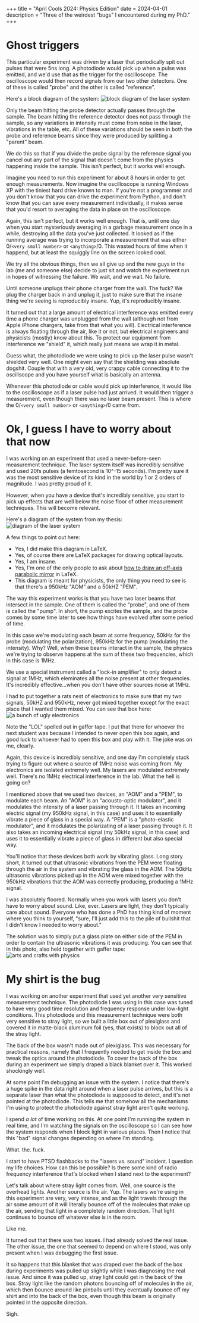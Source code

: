 +++
title = "April Cools 2024: Physics Edition"
date = 2024-04-01
description = "Three of the weirdest \"bugs\" I encountered during my PhD."
+++

# Ghost triggers

This particular experiment was driven by a laser that periodically spit out
pulses that were 5ns long.
A photodiode would pick up when a pulse was emitted,
and we'd use that as the trigger for the oscilloscope.
The oscilloscope would then record signals from our two other detectors.
One of these is called "probe" and the other is called "reference".

Here's a block diagram of the system:
![block diagram of the laser system](/images/april-cools-2024/ns-system.png)

Only the beam hitting the probe detector actually passes through the sample.
The beam hitting the reference detector does not pass through the sample,
so any variations in intensity must come from noise in the laser,
vibrations in the table,
etc.
All of these variations should be seen in both the probe and reference beams
since they were produced by splitting a "parent" beam.

We do this so that if you divide the probe signal by the reference signal you
cancel out any part of the signal that doesn't come from the physics happening
inside the sample.
This isn't perfect, but it works well enough.

Imagine you need to run this experiment for about 8 hours in order to get
enough measurements.
Now imagine the oscilloscope is running Windows XP with the tiniest hard drive
known to man.
If you're not a programmer and you don't know that you can drive the experiment
from Python,
and don't know that you can save every measurement individually,
it makes sense that you'd resort to averaging the data in place on the
oscilloscope.

Again, this isn't perfect, but it works well enough.
That is, until one day when you start mysteriously averaging in a garbage
measurement once in a while,
destroying all the data you've just collected.
It looked as if the running average was trying to incorporate a measurement that
was either 0/`<very small number>` or `<anything>`/0.
This wasted hours of time when it happend, but at least the squiggly line on the
screen looked cool.

We try all the obvious things,
then we all give up and the new guys in the lab (me and someone else) decide to
just sit and watch the experiment run in hopes of witnessing the failure.
We wait, and we wait.
No failure.

Until someone unplugs their phone charger from the wall.
The fuck?
We plug the charger back in and unplug it,
just to make sure that the insane thing we're seeing is reproducibly insane.
Yup, it's reproducibly insane.

It turned out that a large amount of electrical interference was emitted every
time a phone charger was unplugged from the wall (although not from Apple iPhone
chargers, take from that what you will).
Electrical interference is always floating through the air,
like it or not,
but electrical engineers and physicists (mostly) know about this.
To protect our equipment from interference we "shield" it,
which really just means we wrap it in metal.

Guess what,
the photodiode we were using to pick up the laser pulse wasn't shielded very
well.
One might even say that the shielding was absolute dogshit.
Couple that with a very old, very crappy cable connecting it to the oscillscope
and you have yourself what is basically an antenna.

Whenever this photodiode or cable would pick up interference,
it would like to the oscilloscope as if a laser pulse had just arrived.
It would then trigger a measurement,
even though there was no laser beam present.
This is where the 0/`<very small number>` or `<anything>`/0 came from.

# Ok, I guess I have to worry about that now

I was working on an experiment that used a never-before-seen measurement
technique.
The laser system itself was incredibly sensitive and used 20fs pulses
(a femtosecond is 10^-15 seconds).
I'm pretty sure it was the most sensitive device of its kind in the world by
1 or 2 orders of magnitude.
I was pretty proud of it.

However, when you have a device that's incredibly sensitive,
you start to pick up effects that are well below the noise floor of other
measurement techniques.
This will become relevant.

Here's a diagram of the system from my thesis:
![diagram of the laser system](/images/april-cools-2024/mhz_layout.png)

A few things to point out here:
- Yes, I did make this diagram in LaTeX.
- Yes, of course there are LaTeX packages for drawing optical layouts.
- Yes, I am insane.
- Yes, I'm one of the only people to ask about [how to draw an off-axis parabolic mirror](https://tex.stackexchange.com/questions/204266/drawing-an-off-axis-parabolic-mirror-in-pst-optexp-and-pst-optic) in LaTeX.
- This diagram is meant for physicists, the only thing you need to see is that
  there's a 950kHz "AOM" and a 50kHZ "PEM".

The way this experiment works is that you have two laser beams that intersect
in the sample.
One of them is called the "probe",
and one of them is called the "pump".
In short, the pump excites the sample,
and the probe comes by some time later to see how things have evolved after some
period of time.

In this case we're modulating each beam at some frequency,
50kHz for the probe (modulating the polarization),
950kHz for the pump (modulating the intensity).
Why?
Well, when these beams interact in the sample,
the physics we're trying to observe happens at the sum of these two frequencies,
which in this case is 1MHz.

We use a special instrument called a "lock-in amplifier" to only detect a signal
at 1MHz,
which eleminates all the noise present at other frequencies.
It's incredibly effective...when you don't have other sources noise at 1MHz.

I had to put together a rats nest of electronics to make sure that my two signals,
50kHZ and 950kHz,
never got mixed together except for the exact place that I wanted them mixed.
You can see that box here:
![a bunch of ugly electronics](/images/april-cools-2024/mhz-modulator.jpeg)

Note the "LOL" spelled out in gaffer tape.
I put that there for whoever the next student was because I intended to never
open this box again,
and good luck to whoever had to open this box and play with it.
The joke was on me, clearly.

Again, this device is incredibly sensitive,
and one day I'm completely stuck trying to figure out where a source of 1MHz
noise was coming from.
My electronics are isolated extremely well.
My lasers are modulated extremely well.
There's no 1MHz electrical interference in the lab.
What the hell is going on?

I mentioned above that we used two devices,
an "AOM" and a "PEM",
to modulate each beam.
An "AOM" is an "acousto-optic modulator",
and it modulates the intensity of a laser passing through it.
It takes an incoming electric signal (my 950kHz signal, in this case)
and uses it to essentially vibrate a piece of glass in a special way.
A "PEM" is a "photo-elastic modulator",
and it modulates the polarizating of a laser passing through it.
It also takes an incoming electrical signal (my 50kHz signal, in this case)
and uses it to essentially vibrate a piece of glass in different but also
special way.

You'll notice that these devices both work by vibrating glass.
Long story short,
it turned out that ultrasonic vibrations from the PEM were floating through the
air in the system and vibrating the glass in the AOM.
The 50kHz ultrasonic vibrations picked up in the AOM were mixed together with
the 950kHz vibrations that the AOM was correctly producing,
producing a 1MHz signal.

I was absolutely floored.
Normally when you work with lasers you don't have to worry about sound.
Like, ever.
Lasers are light, they don't typically care about sound.
Everyone who has done a PhD has thing kind of moment where you think to yourself,
"sure, I'll just add this to the pile of bullshit that I didn't know I needed to
worry about."

The solution was to simply put a glass plate on either side of the PEM in order
to contain the ultrasonic vibrations it was producing.
You can see that in this photo, also held together with gaffer tape:
![arts and crafts with physics](/images/april-cools-2024/mhz-system.jpeg)

# My shirt is the bug

I was working on another experiment that used yet another very sensitive
measurement technique.
The photodiode I was using in this case was tuned to have very good time resolution
and frequency response under low-light conditions.
This photodiode and this measurement technique were both very sensitive to stray
light,
so we built a little box out of plexiglass and covered it in matte-black
aluminum foil (yes, that exists) to block out all of the stray light.

The back of the box wasn't made out of plexiglass.
This was necessary for practical reasons, namely that I frequently needed to
get inside the box and tweak the optics around the photodiode.
To cover the back of the box during an experiment we simply draped a black
blanket over it.
This worked shockingly well.

At some point I'm debugging an issue with the system.
I notice that there's a huge spike in the data right around when a laser
pulse arrives,
but this is a separate laser than what the photodiode is supposed to detect,
and it's not pointed at the photodiode.
This tells me that somehow all the mechanisms I'm using to protect the
photodiode against stray light aren't quite working.

I spend _a lot_ of time working on this.
At one point I'm running the system in real time,
and I'm watching the signals on the oscilloscope so I can see how the system
responds when I block light in various places.
Then I notice that this "bad" signal changes depending on where I'm standing.

What. the. fuck.

I start to have PTSD flashbacks to the "lasers vs. sound" incident.
I question my life choices.
How can this be possible?
Is there some kind of radio frequency interference that's blocked when I stand
next to the experiment?


Let's talk about where stray light comes from.
Well, one source is the overhead lights.
Another source is the air.
Yup.
The lasers we're using in this experiment are very, very intense,
and as the light travels through the air some amount of it will literally
bounce off of the molecules that make up the air,
sending that light in a completely random direction.
That light continues to bounce off whatever else is in the room.

Like me.

It turned out that there was two issues.
I had already solved the real issue.
The other issue,
the one that seemed to depend on where I stood,
was only present when I was debugging the first issue.

It so happens that this blanket that was draped over the back of the box during
experiments was pulled up slightly while I was diagnosing the real issue.
And since it was pulled up,
stray light could get in the back of the box.
Stray light like the random photons bouncing off of molecules in the air,
which then bounce around like pinballs until they eventually bounce off my shirt
and into the back of the box,
even though this beam is originally pointed in the opposite direction.

Sigh.
